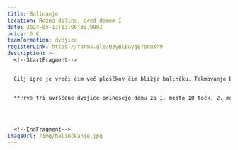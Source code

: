 ```yaml
---
title: Balinanje
location: Rožna dolina, pred domom I
date: 2024-05-13T13:00:38.990Z
price: 6 €
teamFormation: dvojice
registerLink: https://forms.gle/Q3yBLBuygB7oquXn9
description: >-
  <!--StartFragment-->


  Cilj igre je vreči čim več ploščkov čim bližje balinčku. Tekmovanje bo na Majskih igrah potekalo v dvojicah, pri čemer so lahko dvojice mešane (moški in ženska) ali ne (dve ženski ali dva moška), vendar vsi tekmujejo skupaj. Igra je namenjena vsem študentom, tudi tistim, ki niso iz študentskih domov.


  **Prve tri uvrščene dvojice prinesejo domu za 1. mesto 10 točk, 2. mesto 8 točk in 3. mesto 6 točk. Oba tekmovalca morata biti iz istega doma, da prineseta domu točke. V primeru, da par sestavljata stanovalca različnih domov, morata ob prijavi določiti, za kateri dom nabirata točke.**




  <!--EndFragment-->
imageUrl: /img/balinčkanje.jpg
---
```

